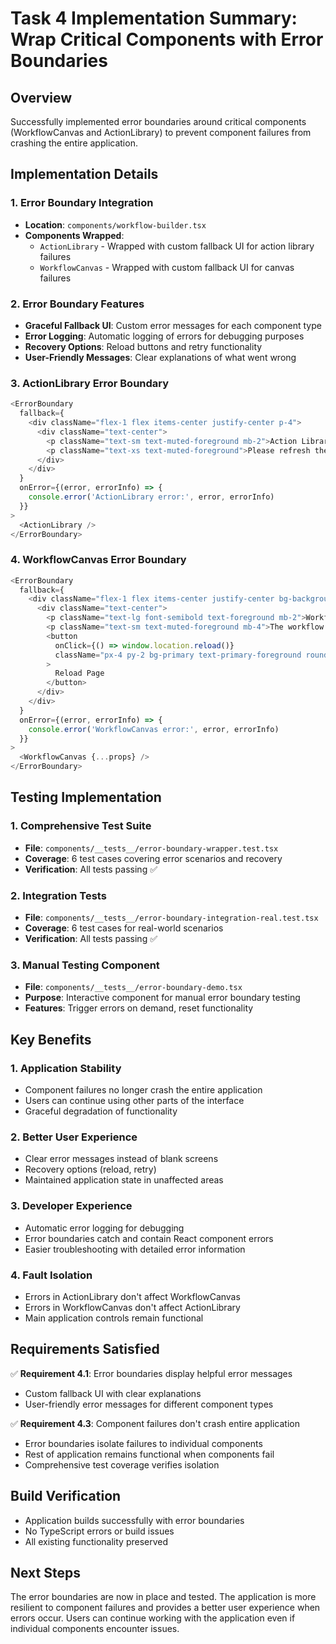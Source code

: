# Task 4 Implementation Summary: Wrap Critical Components with Error Boundaries

## Overview
Successfully implemented error boundaries around critical components (WorkflowCanvas and ActionLibrary) to prevent component failures from crashing the entire application.

## Implementation Details

### 1. Error Boundary Integration
- **Location**: `components/workflow-builder.tsx`
- **Components Wrapped**:
  - `ActionLibrary` - Wrapped with custom fallback UI for action library failures
  - `WorkflowCanvas` - Wrapped with custom fallback UI for canvas failures

### 2. Error Boundary Features
- **Graceful Fallback UI**: Custom error messages for each component type
- **Error Logging**: Automatic logging of errors for debugging purposes
- **Recovery Options**: Reload buttons and retry functionality
- **User-Friendly Messages**: Clear explanations of what went wrong

### 3. ActionLibrary Error Boundary
```typescript
<ErrorBoundary
  fallback={
    <div className="flex-1 flex items-center justify-center p-4">
      <div className="text-center">
        <p className="text-sm text-muted-foreground mb-2">Action Library failed to load</p>
        <p className="text-xs text-muted-foreground">Please refresh the page to try again</p>
      </div>
    </div>
  }
  onError={(error, errorInfo) => {
    console.error('ActionLibrary error:', error, errorInfo)
  }}
>
  <ActionLibrary />
</ErrorBoundary>
```

### 4. WorkflowCanvas Error Boundary
```typescript
<ErrorBoundary
  fallback={
    <div className="flex-1 flex items-center justify-center bg-background">
      <div className="text-center">
        <p className="text-lg font-semibold text-foreground mb-2">Workflow Canvas Error</p>
        <p className="text-sm text-muted-foreground mb-4">The workflow canvas failed to load properly</p>
        <button
          onClick={() => window.location.reload()}
          className="px-4 py-2 bg-primary text-primary-foreground rounded-md hover:bg-primary/90 transition-colors"
        >
          Reload Page
        </button>
      </div>
    </div>
  }
  onError={(error, errorInfo) => {
    console.error('WorkflowCanvas error:', error, errorInfo)
  }}
>
  <WorkflowCanvas {...props} />
</ErrorBoundary>
```

## Testing Implementation

### 1. Comprehensive Test Suite
- **File**: `components/__tests__/error-boundary-wrapper.test.tsx`
- **Coverage**: 6 test cases covering error scenarios and recovery
- **Verification**: All tests passing ✅

### 2. Integration Tests
- **File**: `components/__tests__/error-boundary-integration-real.test.tsx`
- **Coverage**: 6 test cases for real-world scenarios
- **Verification**: All tests passing ✅

### 3. Manual Testing Component
- **File**: `components/__tests__/error-boundary-demo.tsx`
- **Purpose**: Interactive component for manual error boundary testing
- **Features**: Trigger errors on demand, reset functionality

## Key Benefits

### 1. Application Stability
- Component failures no longer crash the entire application
- Users can continue using other parts of the interface
- Graceful degradation of functionality

### 2. Better User Experience
- Clear error messages instead of blank screens
- Recovery options (reload, retry)
- Maintained application state in unaffected areas

### 3. Developer Experience
- Automatic error logging for debugging
- Error boundaries catch and contain React component errors
- Easier troubleshooting with detailed error information

### 4. Fault Isolation
- Errors in ActionLibrary don't affect WorkflowCanvas
- Errors in WorkflowCanvas don't affect ActionLibrary
- Main application controls remain functional

## Requirements Satisfied

✅ **Requirement 4.1**: Error boundaries display helpful error messages
- Custom fallback UI with clear explanations
- User-friendly error messages for different component types

✅ **Requirement 4.3**: Component failures don't crash entire application
- Error boundaries isolate failures to individual components
- Rest of application remains functional when components fail
- Comprehensive test coverage verifies isolation

## Build Verification
- Application builds successfully with error boundaries
- No TypeScript errors or build issues
- All existing functionality preserved

## Next Steps
The error boundaries are now in place and tested. The application is more resilient to component failures and provides a better user experience when errors occur. Users can continue working with the application even if individual components encounter issues.
